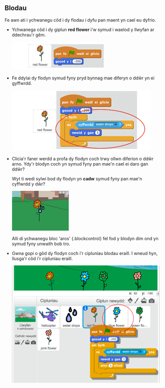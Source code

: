 ## Blodau

Fe awn ati i ychwanegu côd i dy flodau i dyfu pan maent yn cael eu dyfrio.

+ Ychwanega côd i dy giplun __red flower__ i'w symud i waelod y llwyfan ar ddechrau'r gêm.

	![screenshot](images/flowers-initial-position.png)

+ Fe ddylai dy flodyn symud fyny pryd bynnag mae diferyn o ddŵr yn ei gyffwrdd.

	![screenshot](images/flowers-touching-water.png)

+ Clicia'r faner werdd a profa dy flodyn coch trwy ollwn diferion o ddŵr arno. Ydy'r blodyn coch yn symud fyny pan mae'n cael ei daro gan ddŵr?

	Wyt ti wedi sylwi bod dy flodyn yn __cadw__ symud fyny pan mae'n cyffwrdd y dŵr?

	![screenshot](images/flowers-water-movement-bug.png)

	Alli di ychwanegu bloc 'aros' {.blockcontrol} fel fod y blodyn dim ond yn symud fyny unwaith bob tro.

+ Gwna gopi o gôd dy flodyn coch i'r cipluniau blodau eraill. I wneud hyn, llusga'r côd i'r cipluniau eraill.

	![screenshot](images/flowers-copy.png)



